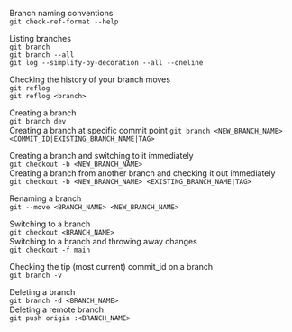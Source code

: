 Branch naming conventions  
`git check-ref-format --help`

Listing branches  
`git branch`  
`git branch --all`  
`git log --simplify-by-decoration --all --oneline`  

Checking the history of your branch moves  
`git reflog`  
`git reflog <branch>`

Creating a branch  
`git branch dev`  
Creating a branch at specific commit point
`git branch <NEW_BRANCH_NAME> <COMMIT_ID|EXISTING_BRANCH_NAME|TAG>`

Creating a branch and switching to it immediately  
`git checkout -b <NEW_BRANCH_NAME>`  
Creating a branch from another branch and checking it out immediately  
`git checkout -b <NEW_BRANCH_NAME> <EXISTING_BRANCH_NAME|TAG>`

Renaming a branch  
`git --move <BRANCH_NAME> <NEW_BRANCH_NAME>`  

Switching to a branch  
`git checkout <BRANCH_NAME>`  
Switching to a branch and throwing away changes  
`git checkout -f main`  

Checking the tip (most current) commit_id on a branch  
`git branch -v`

Deleting a branch  
`git branch -d <BRANCH_NAME>`  
Deleting a remote branch  
`git push origin :<BRANCH_NAME>`
